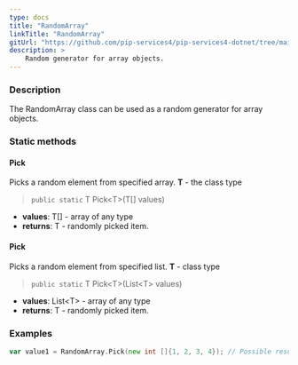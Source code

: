 ```yaml
---
type: docs
title: "RandomArray"
linkTitle: "RandomArray"
gitUrl: "https://github.com/pip-services4/pip-services4-dotnet/tree/main/pip-services4-data-dotnet"
description: >
    Random generator for array objects.
---
```


### Description

The RandomArray class can be used as a random generator for array objects.

### Static methods


#### Pick
Picks a random element from specified array.
**T** - the class type

> `public static` T Pick\<T\>(T[] values)

- **values**: T[] - array of any type
- **returns**: T - randomly picked item.

#### Pick
Picks a random element from specified list.
**T** - class type

> `public static` T Pick\<T\>(List\<T\> values)

- **values**: List\<T\> - array of any type
- **returns**: T - randomly picked item.

### Examples

```go
var value1 = RandomArray.Pick(new int []{1, 2, 3, 4}); // Possible result: 3

```
